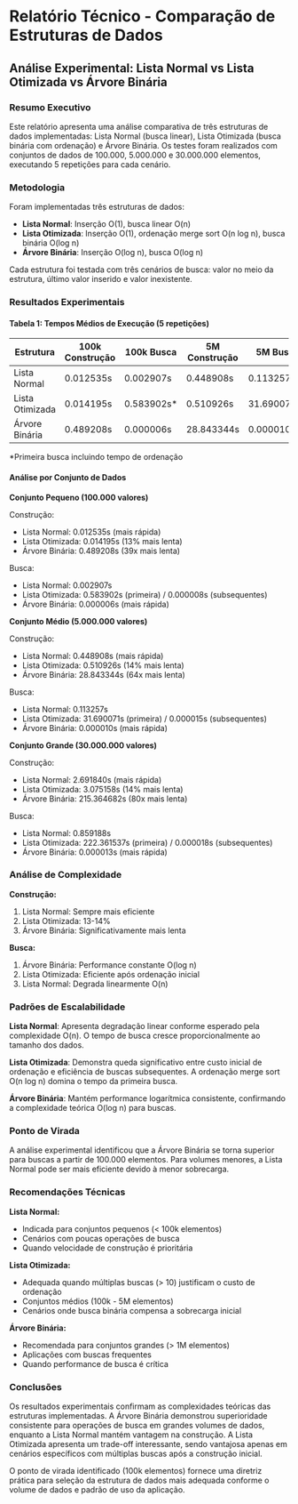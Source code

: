 # Relatório Técnico - Comparação de Estruturas de Dados

## Análise Experimental: Lista Normal vs Lista Otimizada vs Árvore Binária

### Resumo Executivo

Este relatório apresenta uma análise comparativa de três estruturas de dados implementadas: Lista Normal (busca linear), Lista Otimizada (busca binária com ordenação) e Árvore Binária. Os testes foram realizados com conjuntos de dados de 100.000, 5.000.000 e 30.000.000 elementos, executando 5 repetições para cada cenário.

### Metodologia

Foram implementadas três estruturas de dados:
- **Lista Normal**: Inserção O(1), busca linear O(n)
- **Lista Otimizada**: Inserção O(1), ordenação merge sort O(n log n), busca binária O(log n)
- **Árvore Binária**: Inserção O(log n), busca O(log n)

Cada estrutura foi testada com três cenários de busca: valor no meio da estrutura, último valor inserido e valor inexistente.

### Resultados Experimentais

#### Tabela 1: Tempos Médios de Execução (5 repetições)

| Estrutura | 100k Construção | 100k Busca | 5M Construção | 5M Busca | 30M Construção | 30M Busca |
|-----------|----------------|-------------|---------------|----------|----------------|-----------|
| Lista Normal | 0.012535s | 0.002907s | 0.448908s | 0.113257s | 2.691840s | 0.859188s |
| Lista Otimizada | 0.014195s | 0.583902s* | 0.510926s | 31.690071s* | 3.075158s | 222.361537s* |
| Árvore Binária | 0.489208s | 0.000006s | 28.843344s | 0.000010s | 215.364682s | 0.000013s |

*Primeira busca incluindo tempo de ordenação

#### Análise por Conjunto de Dados

**Conjunto Pequeno (100.000 valores)**

Construção:
- Lista Normal: 0.012535s (mais rápida)
- Lista Otimizada: 0.014195s (13% mais lenta)
- Árvore Binária: 0.489208s (39x mais lenta)

Busca:
- Lista Normal: 0.002907s
- Lista Otimizada: 0.583902s (primeira) / 0.000008s (subsequentes)
- Árvore Binária: 0.000006s (mais rápida)

**Conjunto Médio (5.000.000 valores)**

Construção:
- Lista Normal: 0.448908s (mais rápida)
- Lista Otimizada: 0.510926s (14% mais lenta)
- Árvore Binária: 28.843344s (64x mais lenta)

Busca:
- Lista Normal: 0.113257s
- Lista Otimizada: 31.690071s (primeira) / 0.000015s (subsequentes)
- Árvore Binária: 0.000010s (mais rápida)

**Conjunto Grande (30.000.000 valores)**

Construção:
- Lista Normal: 2.691840s (mais rápida)
- Lista Otimizada: 3.075158s (14% mais lenta)
- Árvore Binária: 215.364682s (80x mais lenta)

Busca:
- Lista Normal: 0.859188s
- Lista Otimizada: 222.361537s (primeira) / 0.000018s (subsequentes)
- Árvore Binária: 0.000013s (mais rápida)

### Análise de Complexidade

**Construção:**
1. Lista Normal: Sempre mais eficiente
2. Lista Otimizada: 13-14% 
3. Árvore Binária: Significativamente mais lenta

**Busca:**
1. Árvore Binária: Performance constante O(log n)
2. Lista Otimizada: Eficiente após ordenação inicial
3. Lista Normal: Degrada linearmente O(n)

### Padrões de Escalabilidade

**Lista Normal**: Apresenta degradação linear conforme esperado pela complexidade O(n). O tempo de busca cresce proporcionalmente ao tamanho dos dados.

**Lista Otimizada**: Demonstra queda significativo entre custo inicial de ordenação e eficiência de buscas subsequentes. A ordenação merge sort O(n log n) domina o tempo da primeira busca.

**Árvore Binária**: Mantém performance logarítmica consistente, confirmando a complexidade teórica O(log n) para buscas.

### Ponto de Virada

A análise experimental identificou que a Árvore Binária se torna superior para buscas a partir de 100.000 elementos. Para volumes menores, a Lista Normal pode ser mais eficiente devido à menor sobrecarga.

### Recomendações Técnicas

**Lista Normal:**
- Indicada para conjuntos pequenos (< 100k elementos)
- Cenários com poucas operações de busca
- Quando velocidade de construção é prioritária

**Lista Otimizada:**
- Adequada quando múltiplas buscas (> 10) justificam o custo de ordenação
- Conjuntos médios (100k - 5M elementos)
- Cenários onde busca binária compensa a sobrecarga inicial

**Árvore Binária:**
- Recomendada para conjuntos grandes (> 1M elementos)
- Aplicações com buscas frequentes
- Quando performance de busca é crítica

### Conclusões

Os resultados experimentais confirmam as complexidades teóricas das estruturas implementadas. A Árvore Binária demonstrou superioridade consistente para operações de busca em grandes volumes de dados, enquanto a Lista Normal mantém vantagem na construção. A Lista Otimizada apresenta um trade-off interessante, sendo vantajosa apenas em cenários específicos com múltiplas buscas após a construção inicial.

O ponto de virada identificado (100k elementos) fornece uma diretriz prática para seleção da estrutura de dados mais adequada conforme o volume de dados e padrão de uso da aplicação.